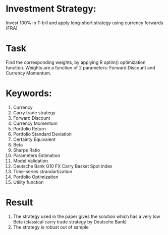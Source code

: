
# Investment Strategy:
Invest 100\% in T-bill and apply long-short strategy using currency forwards (FRA)
# Task 
Find the corresponding weights, by applying R optim() optimization function.
Weights are a function of 2 parameters: Forward Discount and Currency Momentum.
# Keywords:
1. Currency
2. Carry trade strategy
3. Forward Discount
4. Currency Momentum
5. Portfolio Return
6. Portfolio Standard Deviation
7. Certainty Equivalent
8. Beta
9. Sharpe Ratio
10. Parameters Estimation
11. Model Validation
12. Deutsche Bank G10 FX Carry Basket Spot index
13. Time-series strandartization
14. Portfolio Optimization
15. Utility function

# Result
1. The strategy used in the paper gives the solution which has a very low Beta (classical carry trade strategy by Deutsche Bank)
2. The strategy is robust out of sample
